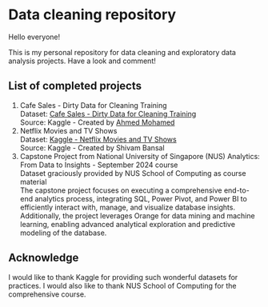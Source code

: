 # Data cleaning repository

Hello everyone!

This is my personal repository for data cleaning and exploratory data analysis projects. Have a look and comment!

## List of completed projects
1) Cafe Sales - Dirty Data for Cleaning Training   
   Dataset: [Cafe Sales - Dirty Data for Cleaning Training](https://www.kaggle.com/datasets/ahmedmohamed2003/cafe-sales-dirty-data-for-cleaning-training)  
   Source: Kaggle - Created by [Ahmed Mohamed](https://www.kaggle.com/ahmedmohamed2003)
2) Netflix Movies and TV Shows  
   Dataset: [Kaggle - Netflix Movies and TV Shows](https://www.kaggle.com/datasets/shivamb/netflix-shows)  
   Source: Kaggle - Created by Shivam Bansal
3) Capstone Project from National University of Singapore (NUS) Analytics: From Data to Insights - September 2024 course  
   Dataset graciously provided by NUS School of Computing as course material  
   The capstone project focuses on executing a comprehensive end-to-end analytics process, integrating SQL, Power Pivot, and Power BI to efficiently interact with, manage, and visualize database insights. Additionally, the project leverages Orange for data mining and machine learning, enabling advanced analytical exploration and predictive modeling of the database.  
   


## Acknowledge

I would like to thank Kaggle for providing such wonderful datasets for practices. I would also like to thank NUS School of Computing for the comprehensive course.
